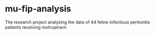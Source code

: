 # mu-fip-analysis
The research project analyzing the data of 44 feline infectious peritonitis patients receiving molnupiravir.
